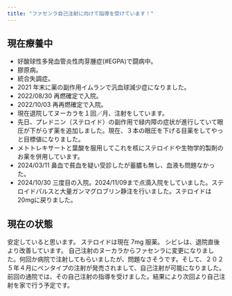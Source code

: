 ```yaml
---
title: "ファセンラ自己注射に向けて指導を受けています！"
---
```


## 現在療養中

- 好酸球性多発血管炎性肉芽腫症(#EGPA)で闘病中。
- 膠原病。
- 統合失調症。
- 2021 年末に薬の副作用イムランで汎血球減少症になりました。
- 2022/08/30 再燃確定で入院。
- 2022/10/03 再再燃確定で入院。
- 現在退院してヌーカラを１回／月、注射をしています。
- 先日、プレドニン（ステロイド）の副作用で緑内障の症状が進行していて眼圧が下がらず薬を追加しました。現在、３本の眼圧を下げる目薬をしてやっと目標値になりました。
- メトトレキサートと葉酸を服用してこれを核にステロイドや生物学的製剤のお薬を併用しています。
- 2024/03/11 鼻血で貧血を疑い受診したが蓄膿も無し、血液も問題なかった。
- 2024/10/30 三度目の入院。2024/11/09まで点滴入院をしていました。ステロイドパルスと大量ガンマグロブリン静注を行いました。ステロイドは20mgに戻りました。

## 現在の状態

安定していると思います。
ステロイドは現在 7mg 服薬。
シビレは、退院直後より改善しています。
自己注射のヌーカラからファセンラに変更になりました。何回か病院で注射してもらいましたが、問題なさそうです。そして、２０２５年４月にペンタイプの注射が発売されまして、自己注射が可能になりました。
前回の通院では、その自己注射の指導を受けました。結果により次回より自己注射を家で行う予定です。
